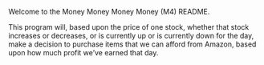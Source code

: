 Welcome to the Money Money Money Money (M4) README.

This program will, based upon the price of one stock, whether that stock increases or decreases, or is currently up or is currently down for the day, make a decision to purchase items that we can afford from Amazon, based upon how much profit we’ve earned that day.
